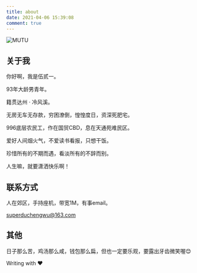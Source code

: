 ```yaml
---
title: about
date: 2021-04-06 15:39:08
comment: true
---
```


![MUTU](https://cdn.jsdelivr.net/gh/superFatDu/blogPics@main/20210506/来日方长.3arf68l8u380.jpg)

<!-- {% meting "523060868" "netease" "song" "theme:#555" "mutex:true" "listmaxheight:555px" "preload:auto" %} -->

## 关于我

你好啊，我是伍贰一。

93年大龄男青年。

籍贯达州 · 冷风溪。

无房无车无存款，穷困潦倒，惶惶度日，资深死肥宅。

996底层农民工，作在国贸CBD，息在天通苑难民区。

爱好人间烟火气，不爱读书看报，只想干饭。

珍惜所有的不期而遇，看淡所有的不辞而别。

人生嘛，就要潇洒快乐啊！

## 联系方式

人在郊区，手持座机，带宽1M，有事email。

superduchengwu@163.com

## 其他

日子那么苦，鸡汤那么咸，钱包那么扁，但也一定要乐观，要露出牙齿微笑喔😊

Writing with ❤️
